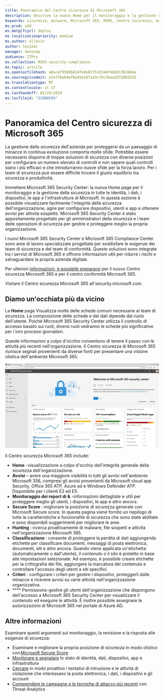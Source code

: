 ```yaml
---
title: Panoramica del Centro sicurezza di Microsoft 365
description: Descrive la nuova Home per il monitoraggio e la gestione della sicurezza in tutte le identità, i dati, i dispositivi e le app di Microsoft.
keywords: sicurezza, malware, Microsoft 365, M365, Centro sicurezza, monitoraggio, report, identità, dati, dispositivi, app
ms.prod: w10
ms.mktglfcycl: deploy
ms.localizationpriority: medium
ms.author: ellevin
author: levinec
manager: dansimp
audience: ITPro
ms.collection: M365-security-compliance
ms.topic: article
ms.openlocfilehash: a0acaf9560b814fe8e87751d3a8f4b6d13b3864a
ms.sourcegitcommit: e7a776a04ef6ed5e287a33cfdc36aa2d72862b55
ms.translationtype: MT
ms.contentlocale: it-IT
ms.lasthandoff: 03/29/2019
ms.locfileid: "31000599"
---
```

# <a name="overview-of-the-microsoft-365-security-center"></a>Panoramica del Centro sicurezza di Microsoft 365

La gestione della sicurezza dell'azienda per proteggersi da un paesaggio di minacce in continua evoluzione comporta molte sfide. Potrebbe essere necessario disporre di troppe soluzioni di sicurezza con diverse posizioni per configurare un numero elevato di controlli e non sapere quali controlli siano i più efficaci e che introdurranno nuove sfide per la forza lavoro. Per i team di sicurezza può essere difficile trovare il giusto equilibrio tra sicurezza e produttività.

Immettere Microsoft 365 Security Center: la nuova Home page per il monitoraggio e la gestione della sicurezza in tutte le identità, i dati, i dispositivi, le app e l'infrastruttura di Microsoft. In questa sezione è possibile visualizzare facilmente l'integrità della sicurezza dell'organizzazione, agire per configurare dispositivi, utenti e app e ottenere avvisi per attività sospette. Microsoft 365 Security Center è stato appositamente progettato per gli amministratori della sicurezza e i team delle operazioni di sicurezza per gestire e proteggere meglio la propria organizzazione.

I nuovi Microsoft 365 Security Center e Microsoft 365 Compliance Center sono aree di lavoro specializzate progettate per soddisfare le esigenze dei team di sicurezza e del team di conformità. Queste soluzioni sono integrate tra i servizi di Microsoft 365 e offrono informazioni utili per ridurre i rischi e salvaguardare la propria azienda digitale.

Per ulteriori [informazioni, è possibile prepararsi](https://docs.microsoft.com/en-us/office365/securitycompliance/microsoft-security-and-compliance) per il nuovo Centro sicurezza Microsoft 365 e per il centro conformità Microsoft 365.

Visitare il Centro sicurezza Microsoft 365 all'security.microsoft.com.  

## <a name="lets-take-a-closer-look"></a>Diamo un'occhiata più da vicino

La **Home** page Visualizza molte delle schede comuni necessarie ai team di sicurezza. La composizione delle schede e dei dati dipende dal ruolo dell'utente. Poiché Microsoft 365 Security Center utilizza il controllo di accesso basato sui ruoli, diversi ruoli vedranno le schede più significative per i loro processi giornalieri.  

Queste informazioni a colpo d'occhio consentono di tenere il passo con le attività più recenti nell'organizzazione. Il Centro sicurezza di Microsoft 365 riunisce segnali provenienti da diverse fonti per presentare una visione olistica dell'ambiente Microsoft 365.

![Homepage Microsoft 365 per la sicurezza](./media/security-docs/home.jpg)

Il Centro sicurezza Microsoft 365 include:

* **Home** -visualizzazione a colpo d'occhio dell'integrità generale della sicurezza dell'organizzazione.
* **Avvisi** – avere una maggiore visibilità in tutti gli avvisi nell'ambiente Microsoft 356, compresi gli avvisi provenienti da Microsoft cloud app Security, Office 365 ATP, Azure ad e Windows Defender ATP. Disponibile per i clienti E3 ed E5.  
* **Monitoraggio dei report di &** -informazioni dettagliate e utili per proteggere meglio gli utenti, i dispositivi, le app e altro ancora. 
* **Secure Score** : migliorare la posizione di sicurezza generale con Microsoft Secure score. In questa pagina viene fornito un riepilogo di tutte le caratteristiche e funzionalità di sicurezza che sono state abilitate e sono disponibili suggerimenti per migliorare le aree.
* **Hunting** : ricerca proattivamente di malware, file sospetti e attività nell'organizzazione Microsoft 365.
* **Classificazione** : consente di proteggere la perdita di dati aggiungendo etichette per classificare documenti, messaggi di posta elettronica, documenti, siti e altro ancora. Quando viene applicata un'etichetta (automaticamente o dall'utente), il contenuto o il sito è protetto in base alle impostazioni selezionate. Ad esempio, è possibile creare etichette per la crittografia dei file, aggiungere la marcatura del contenuto e controllare l'accesso degli utenti a siti specifici.
* **Criteri** : configurare i criteri per gestire i dispositivi, proteggerli dalle minacce e ricevere avvisi su varie attività nell'organizzazione organizzativa.
* **** Permissions-gestire gli utenti dell'organizzazione che dispongono dell'accesso a Microsoft 365 Security Center per visualizzare il contenuto ed eseguire le attività. È inoltre possibile assegnare le autorizzazioni di Microsoft 365 nel portale di Azure AD.

## <a name="learn-more"></a>Altre informazioni

Esaminare questi argomenti sul monitoraggio, la revisione e la risposta alle esigenze di sicurezza:

* Esaminare e migliorare la propria posizione di sicurezza in modo olistico con [Microsoft Secure Score](microsoft-secure-score.md)
* [Monitorare e segnalare](monitoring-and-reporting.md) lo stato di identità, dati, dispositivi, app e infrastruttura
* [Cercare](hunting.md) in modo proattivo i tentativi di intrusione e le attività di violazione che interessano la posta elettronica, i dati, i dispositivi e gli account
* [Comprendere le campagne e le tecniche di attacco più recenti](latest-attack-campaigns.md) con Threat Analytics
